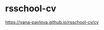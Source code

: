 # rsschool-cv

<a href='https://yana-pavlova.github.io/rsschool-cv/cv'>https://yana-pavlova.github.io/rsschool-cv/cv</a>
